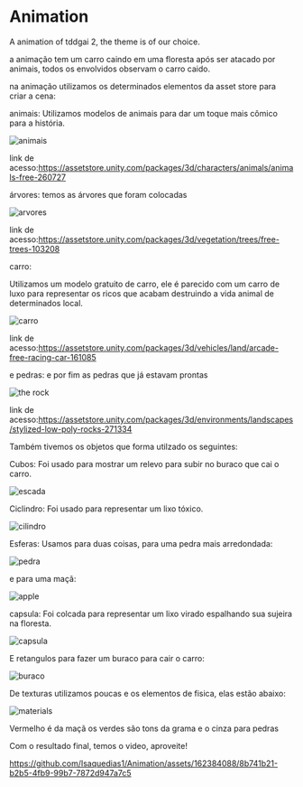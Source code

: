 # Animation
A animation of tddgai 2, the theme is of our choice.

a animação tem um carro caindo em uma floresta após ser atacado por animais, todos os envolvidos observam o carro caido.

na animação utilizamos os determinados elementos da asset store para criar a cena:

animais:
Utilizamos modelos de animais para dar um toque mais cômico para a história.

![animais](https://github.com/Isaquedias1/Animation/assets/162384088/79641be2-dec8-49b3-a4e4-ed35a4e77662)

link de acesso:https://assetstore.unity.com/packages/3d/characters/animals/animals-free-260727

árvores:
temos as árvores que foram colocadas

![arvores](https://github.com/Isaquedias1/Animation/assets/162384088/a14e1097-1b29-4bea-b541-ae86f83208e1)

link de acesso:https://assetstore.unity.com/packages/3d/vegetation/trees/free-trees-103208

carro:

Utilizamos um modelo gratuito de carro, ele é parecido com um carro de luxo para representar os ricos que acabam destruindo a vida animal de determinados local.

![carro](https://github.com/Isaquedias1/Animation/assets/162384088/3b610f1e-0b86-4208-8c99-58a0bf8218a9)

link de acesso:https://assetstore.unity.com/packages/3d/vehicles/land/arcade-free-racing-car-161085

e pedras:
e por fim as pedras que já estavam prontas

![the rock](https://github.com/Isaquedias1/Animation/assets/162384088/beb2f1d1-920d-49cd-84e1-0ac7f67bc637)

link de acesso:https://assetstore.unity.com/packages/3d/environments/landscapes/stylized-low-poly-rocks-271334

Também tivemos os objetos que forma utilzado os seguintes:

Cubos:
Foi usado para mostrar um relevo para subir no buraco que cai o carro.

![escada](https://github.com/Isaquedias1/Animation/assets/162384088/44202cdd-1a07-4012-83ae-4b1e956ed4b5)

Ciclindro:
Foi usado para representar um lixo tóxico.

![cilindro](https://github.com/Isaquedias1/Animation/assets/162384088/c237940a-4f83-4648-a72b-5e39b416429e)

Esferas:
Usamos para duas coisas, para uma pedra mais arredondada:

![pedra](https://github.com/Isaquedias1/Animation/assets/162384088/e1552024-2baf-4f4b-9740-688feab1c958)

e para uma maçã:

![apple](https://github.com/Isaquedias1/Animation/assets/162384088/0fc9bd66-56b8-4dde-99a5-8ab1cdd7eb0d)

capsula:
Foi colcada para representar um lixo virado espalhando sua sujeira na floresta.

![capsula](https://github.com/Isaquedias1/Animation/assets/162384088/eec65e1f-b8d8-46df-a996-444384a14f45)

E retangulos para fazer um buraco para cair o carro:

![buraco](https://github.com/Isaquedias1/Animation/assets/162384088/7b1513c9-d98a-4d84-9f98-6425269182bc)

De texturas utilizamos poucas e os elementos de fisica, elas estão abaixo:

![materials](https://github.com/Isaquedias1/Animation/assets/162384088/bedb7ca4-8f83-4d24-8a95-26f725c3c9ee)

Vermelho é da maçã
os verdes são tons da grama
e o cinza para pedras

Com o resultado final, temos o video, aproveite!

https://github.com/Isaquedias1/Animation/assets/162384088/8b741b21-b2b5-4fb9-99b7-7872d947a7c5
